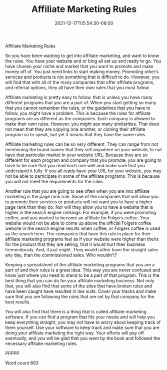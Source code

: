 ﻿---
title: "Affiliate Marketing Rules"
date: 2021-12-17T05:54:30-08:00
description: "TXT Tips for Web Success"
featured_image: "/images/TXT.jpg"
tags: ["TXT"]
---

Affiliate Marketing Rules

So you have been wanting to get into affiliate marketing, and want to know the rules. You have your website and or blog all set up and ready to go. You have chosen your niche and market that you want to promote and make money off of. You just need links to start making money. Promoting other’s services and products is not something that is difficult to do. However, you will find that with all of the many companies that offer affiliate programs, and referral options, they all have their own rules that you must follow. 

Affiliate marketing is pretty easy to follow, that is unless you have many different programs that you are a part of. When you start getting so many that you cannot remember the rules, or the guidelines that you have to follow, you might have a problem. This is because the rules for affiliate programs are as different as the companies. Each company is allowed to make their own rules. However, you might see many similarities. That does not mean that they are copying one another, or cloning their affiliate program so to speak, but yet it means that they have the same rules.

Affiliate marketing rules can be so very different. They can range from not mentioning the brand names that they sell anywhere on your website, to not have that particular market in your website URL. Because they are so different for each program and company that you promote, you are going to have to be sure that you read each one well and make sure that you understand it fully. If you all ready have your URL for your website, you may not be able to participate in some of the affiliate programs. This is because you will not meet the requirements for the rules.

Another rule that you are going to see often when you are into affiliate marketing is the page rank rule. Some of the companies that will allow you to promote their services or products will not want you to have a higher page rank than they do. Nor will they allow you to have a website that is higher in the search engine rankings. For example, if you were promoting coffee, and you wanted to become an affiliate for Folgers coffee. Your website would not be able to come up above the official Folgers coffee website in the search engine results when coffee, or Folgers coffee is used as the search term. The companies that have this rule in place for their affiliate marketing programs feel  as if your website were higher than theirs for the product that they are selling, that it would hurt their business tremendously. And, it just might. They would rather have the straight sales any day, than the commissioned sales. Who wouldn’t?

Keeping a spreadsheet of the affiliate marketing programs that you are a part of and their rules is a great idea. This way you are never confused and know just where you need to stand to be a part of that program. This is the best thing that you can do for your affiliate marketing business. Not only that, you will also find that some of the sites that have broken rules and have been caught have resulted in law suits. Cover your tracks and make sure that you are following the rules that are set by that company for the best results.

You will also find that there is a thing that is called affiliate marketing software. If you can find a program that fits your needs and will help you keep everything straight, you may not have to worry about keeping track of them yourself. Use your software to keep track and make sure that you are doing your affiliate marketing the right way. Your efforts will pay off eventually, and you will be glad that you went by the book and followed the necessary affiliate marketing rules.

PPPPP

Word count 663
